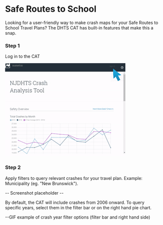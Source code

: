# Safe Routes to School

Looking for a user-friendly way to make crash maps for your Safe Routes to School Travel Plans? The DHTS CAT has built-in features that make this a snap.

### Step 1

Log in to the CAT

![](/assets/ezgif.com-optimize%284%29.gif)

### Step 2

Apply filters to query relevant crashes for your travel plan. Example: Municipality \(eg. "New Brunswick"\).

-- Screenshot placeholder --

By default, the CAT will include crashes from 2006 onward. To query specific years, select them in the filter bar or on the right hand pie chart.

--GIF example of crash year filter options \(filter bar and right hand side\)

